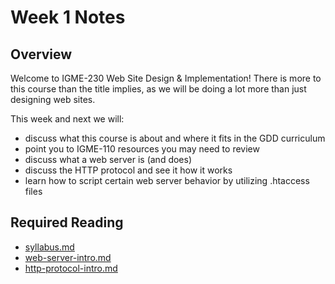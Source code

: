 # Week 1 Notes
## Overview
Welcome to IGME-230 Web Site Design & Implementation! There is more to this course than the title implies, as we will be doing a lot more than just designing web sites. 

This week and next we will:
* discuss what this course is about and where it fits in the GDD curriculum
* point you to IGME-110 resources you may need to review
* discuss what a web server is (and does)
* discuss the HTTP protocol and see it how it works
* learn how to script certain web server behavior by utilizing .htaccess files

## Required Reading
* [syllabus.md](../syllabus.md)
* [web-server-intro.md](../notes/web-server-intro.md)
* [http-protocol-intro.md](../notes/http-protocol-intro.md)
